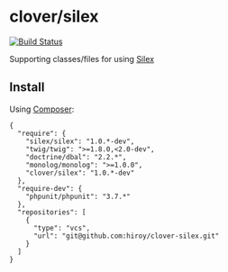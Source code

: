 # clover/silex

[![Build Status](https://travis-ci.org/hiroy/clover-silex.png?branch=master)](https://travis-ci.org/hiroy/clover-silex)

Supporting classes/files for using [Silex](http://silex.sensiolabs.org/)

## Install

Using [Composer](http://getcomposer.org/):
```
{
  "require": {
    "silex/silex": "1.0.*-dev",
    "twig/twig": ">=1.8.0,<2.0-dev",
    "doctrine/dbal": "2.2.*",
    "monolog/monolog": ">=1.0.0",
    "clover/silex": "1.0.*-dev"
  },
  "require-dev": {
    "phpunit/phpunit": "3.7.*"
  },
  "repositories": [
    {
      "type": "vcs",
      "url": "git@github.com:hiroy/clover-silex.git"
    }
  ]
}
```
